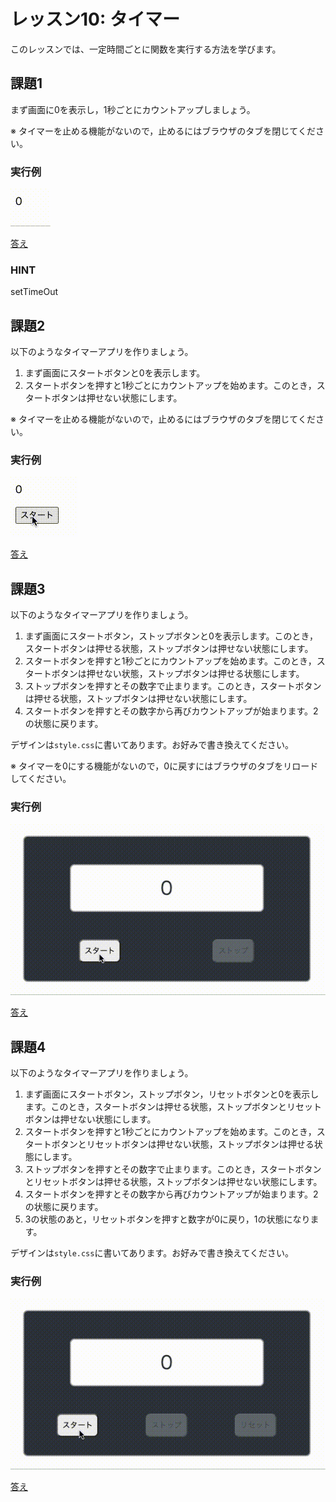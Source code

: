 # レッスン10: タイマー

このレッスンでは、一定時間ごとに関数を実行する方法を学びます。

## 課題1

まず画面に0を表示し，1秒ごとにカウントアップしましょう。

※ タイマーを止める機能がないので，止めるにはブラウザのタブを閉じてください。

### 実行例
![実行例](assets/movgif/lesson10-01-01.gif)

[答え](samples/lesson10/lesson10-01)

### HINT

setTimeOut

## 課題2

以下のようなタイマーアプリを作りましょう。

1. まず画面にスタートボタンと0を表示します。
2. スタートボタンを押すと1秒ごとにカウントアップを始めます。このとき，スタートボタンは押せない状態にします。

※ タイマーを止める機能がないので，止めるにはブラウザのタブを閉じてください。

### 実行例
![実行例](assets/movgif/lesson10-02-01.gif)

[答え](samples/lesson10/lesson10-02)

## 課題3

以下のようなタイマーアプリを作りましょう。

1. まず画面にスタートボタン，ストップボタンと0を表示します。このとき，スタートボタンは押せる状態，ストップボタンは押せない状態にします。
2. スタートボタンを押すと1秒ごとにカウントアップを始めます。このとき，スタートボタンは押せない状態，ストップボタンは押せる状態にします。
3. ストップボタンを押すとその数字で止まります。このとき，スタートボタンは押せる状態，ストップボタンは押せない状態にします。
4. スタートボタンを押すとその数字から再びカウントアップが始まります。2の状態に戻ります。

デザインは`style.css`に書いてあります。お好みで書き換えてください。

※ タイマーを0にする機能がないので，0に戻すにはブラウザのタブをリロードしてください。

### 実行例
![実行例](assets/movgif/lesson10-03-01.gif)

[答え](samples/lesson10/lesson10-03)

## 課題4

以下のようなタイマーアプリを作りましょう。

1. まず画面にスタートボタン，ストップボタン，リセットボタンと0を表示します。このとき，スタートボタンは押せる状態，ストップボタンとリセットボタンは押せない状態にします。
2. スタートボタンを押すと1秒ごとにカウントアップを始めます。このとき，スタートボタンとリセットボタンは押せない状態，ストップボタンは押せる状態にします。
3. ストップボタンを押すとその数字で止まります。このとき，スタートボタンとリセットボタンは押せる状態，ストップボタンは押せない状態にします。
4. スタートボタンを押すとその数字から再びカウントアップが始まります。2の状態に戻ります。
5. 3の状態のあと，リセットボタンを押すと数字が0に戻り，1の状態になります。

デザインは`style.css`に書いてあります。お好みで書き換えてください。

### 実行例
![実行例](assets/movgif/lesson10-04-01.gif)

[答え](samples/lesson10/lesson10-04)
